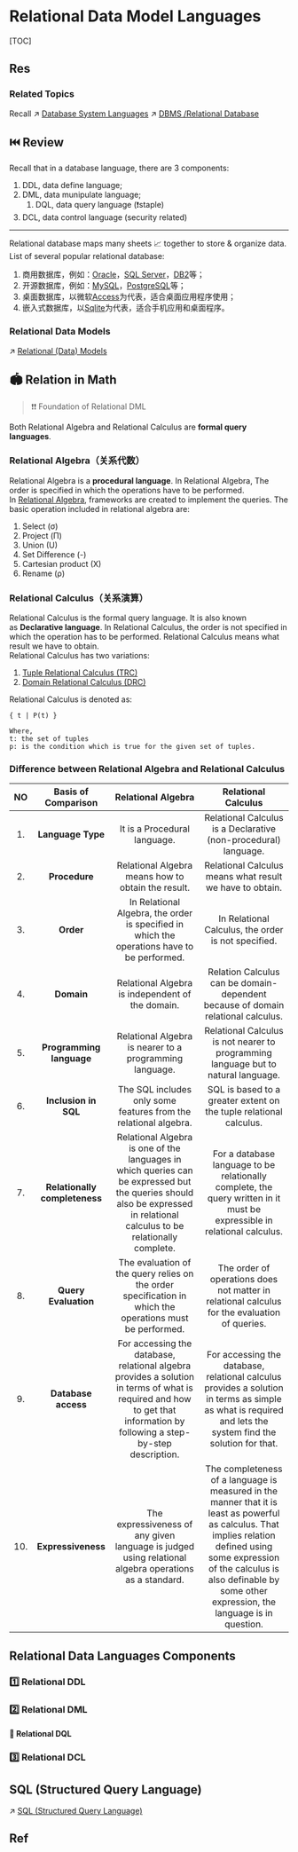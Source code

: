 # Relational Data Model Languages
[TOC]



## Res
### Related Topics
Recall ↗ [Database System Languages](../../../⚜️%20Database%20System%20Design/Database%20System%20Languages.md)
↗ [DBMS /Relational Database](../../../DBMS%20(DataBase%20Management%20System)%20Implementations/RDBMS%20(Relational)/RDBMS%20(Relational).md)



## ⏮️ Review
Recall that in a database language, there are 3 components:
1. DDL, data define language;
2. DML, data munipulate language;
	1. DQL, data query language (❗staple)
3. DCL, data control language (security related)

---
Relational database maps many sheets 📈 together to store & organize data. 
List of several popular relational database: 

1. 商用数据库，例如：[Oracle](https://www.oracle.com/)，[SQL Server](https://www.microsoft.com/sql-server/)，[DB2](https://www.ibm.com/db2/)等；
2. 开源数据库，例如：[MySQL](https://www.mysql.com/)，[PostgreSQL](https://www.postgresql.org/)等；
3. 桌面数据库，以微软[Access](https://products.office.com/access)为代表，适合桌面应用程序使用；
4. 嵌入式数据库，以[Sqlite](https://sqlite.org/)为代表，适合手机应用和桌面程序。


### Relational Data Models
↗ [Relational (Data) Models](../../../⚜️%20Database%20System%20Design/📌%20DBMS%20Design/Logical%20Database%20Design%20(Data%20Modeling)/Record-Based%20Data%20Models/Relational%20(Data)%20Models/Relational%20(Data)%20Models.md)



## 🏟️ Relation in Math
> ❗❗ Foundation of Relational DML

Both Relational Algebra and Relational Calculus are **formal query languages**. 

### Relational Algebra（关系代数）
Relational Algebra is a **procedural language**. In Relational Algebra, The order is specified in which the operations have to be performed. In [Relational Algebra](https://www.geeksforgeeks.org/introduction-of-relational-algebra-in-dbms/), frameworks are created to implement the queries. The basic operation included in relational algebra are: 

1. Select (σ)
2. Project (Π)
3. Union (U)
4. Set Difference (-)
5. Cartesian product (X)
6. Rename (ρ) 


### Relational Calculus（关系演算）
Relational Calculus is the formal query language. It is also known as **Declarative language**. In Relational Calculus, the order is not specified in which the operation has to be performed. Relational Calculus means what result we have to obtain.   
Relational Calculus has two variations: 

1.  [Tuple Relational Calculus (TRC)](https://www.geeksforgeeks.org/dbms-tupple-relational-calculus/)
2.  [Domain Relational Calculus (DRC)](https://www.geeksforgeeks.org/dbms-domain-relational-calculus/)

Relational Calculus is denoted as:
```
{ t | P(t) }

Where,
t: the set of tuples
p: is the condition which is true for the given set of tuples.
```


### Difference between Relational Algebra and Relational Calculus

| NO |      Basis of Comparison      |                      Relational Algebra                      |                     Relational Calculus                      |
| :--: | :---------------------------: | :----------------------------------------------------------: | :----------------------------------------------------------: |
|  1.  |       **Language Type**       |                 It is a Procedural language.                 | Relational Calculus is a Declarative (non-procedural) language. |
|  2.  |         **Procedure**         |      Relational Algebra means how to obtain the result.      |   Relational Calculus means what result we have to obtain.   |
|  3.  |           **Order**           | In Relational Algebra, the order is specified in which the operations have to be performed. |     In Relational Calculus, the order is not specified.      |
|  4.  |          **Domain**           |       Relational Algebra is independent of the domain.       | Relation Calculus can be domain-dependent because of domain relational calculus. |
|  5.  |   **Programming language**    |   Relational Algebra is nearer to a programming language.    | Relational Calculus is not nearer to programming language but to natural language. |
|  6.  |     **Inclusion in SQL**      | The SQL includes only some features from the relational algebra. | SQL is based to a greater extent on the tuple relational calculus. |
|  7.  | **Relationally completeness** | Relational Algebra is one of the languages in which queries can be expressed but the queries should also be expressed in relational calculus to be relationally complete. | For a database language to be relationally complete, the query written in it must be expressible in relational calculus. |
|  8.  |     **Query Evaluation**      | The evaluation of the query relies on the order specification in which the operations must be performed. | The order of operations does not matter in relational calculus for the evaluation of queries. |
|  9.  |      **Database access**      | For accessing the database, relational algebra provides a solution in terms of what is required and how to get that information by following a step-by-step description. | For accessing the database, relational calculus provides a solution in terms as simple as what is required and lets the system find the solution for that. |
| 10.  |      **Expressiveness**       | The expressiveness of any given language is judged using relational algebra operations as a standard. | The completeness of a language is measured in the manner that it is least as powerful as calculus. That implies relation defined using some expression of the calculus is also definable by some other expression, the language is in question. |



## Relational Data Languages Components
### 1️⃣ Relational DDL


### 2️⃣ Relational DML
#### 🦆 Relational DQL


### 3️⃣ Relational DCL



## SQL (Structured Query Language)
↗ [SQL (Structured Query Language)](../../🦆%20Query%20Languages%20(Data%20Query%20Languages,%20DQL)/🩼%20SQL%20(Structured%20Query%20Language)/SQL%20(Structured%20Query%20Language).md)



## Ref
[关系代数(Relational Algebra)概览]: https://blog.csdn.net/zsi386/article/details/79091307
[数据库复习9——关系代数和关系演算]: https://www.cnblogs.com/claireyuancy/p/7217371.html


